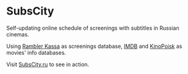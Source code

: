 SubsCity
========

Self-updating online schedule of screenings with subtitles in Russian cinemas. 

Using [Rambler Kassa](http://kassa.rambler.ru) as screenings database, [IMDB](http://imdb.com) and [KinoPoisk](http://kinopoisk.ru) as movies' info databases.

Visit [SubsCity.ru](http://subscity.ru) to see in action.